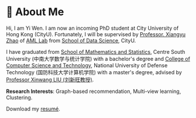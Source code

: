 # 🧐 About Me

Hi, I am Yi Wen. I am now an incoming PhD student at City University of Hong Kong (CityU). Fortunately, I will be supervised by [Professor. Xiangyu Zhao](https://zhaoxyai.github.io/) of [AML Lab](https://aml-cityu.github.io/) from [School of Data Science](https://www.sdsc.cityu.edu.hk/), CityU.

I have graduated from [School of Mathematics and Statistics](https://math.csu.edu.cn/), Centre South University (中南大学数学与统计学院) with a bachelor's degree and [College of Computer Science and Technology](https://www.nudt.edu.cn/yssz/jsjxy/index.htm), National University of Defense Technology (国防科技大学计算机学院) with a master's degree, advised by [Professor Xinwang LIU (刘新旺教授)](https://xinwangliu.github.io/). 

**Research Interests**: Graph-based recommendation, Multi-view learning, Clustering. 

<p><i class="fas fa-download pr-1 fa-fw"></i> Download my <a href="https://wenyiwy99.github.io/pdf/WY_CV.pdf" target=_blank>resumé</a>.</p>
